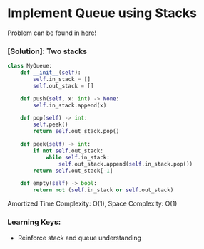 # Implement Queue using Stacks

Problem can be found in [here](https://leetcode.com/problems/implement-queue-using-stacks/)!

### [Solution]: Two stacks

```python
class MyQueue:
    def __init__(self):
        self.in_stack = []
        self.out_stack = []

    def push(self, x: int) -> None:
        self.in_stack.append(x)

    def pop(self) -> int:
        self.peek()
        return self.out_stack.pop()

    def peek(self) -> int:
        if not self.out_stack:
            while self.in_stack:
                self.out_stack.append(self.in_stack.pop())
        return self.out_stack[-1]

    def empty(self) -> bool:
        return not (self.in_stack or self.out_stack)
```

Amortized Time Complexity: O(1), Space Complexity: O(1)

### Learning Keys:
- Reinforce stack and queue understanding